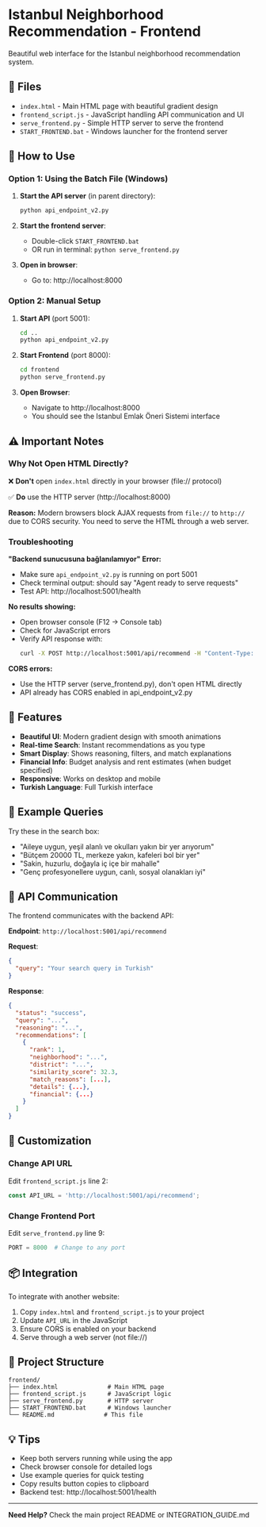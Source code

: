 # Istanbul Neighborhood Recommendation - Frontend

Beautiful web interface for the Istanbul neighborhood recommendation system.

## 📁 Files

- `index.html` - Main HTML page with beautiful gradient design
- `frontend_script.js` - JavaScript handling API communication and UI
- `serve_frontend.py` - Simple HTTP server to serve the frontend
- `START_FRONTEND.bat` - Windows launcher for the frontend server

## 🚀 How to Use

### Option 1: Using the Batch File (Windows)

1. **Start the API server** (in parent directory):
   ```bash
   python api_endpoint_v2.py
   ```

2. **Start the frontend server**:
   - Double-click `START_FRONTEND.bat`
   - OR run in terminal: `python serve_frontend.py`

3. **Open in browser**:
   - Go to: http://localhost:8000

### Option 2: Manual Setup

1. **Start API** (port 5001):
   ```bash
   cd ..
   python api_endpoint_v2.py
   ```

2. **Start Frontend** (port 8000):
   ```bash
   cd frontend
   python serve_frontend.py
   ```

3. **Open Browser**:
   - Navigate to http://localhost:8000
   - You should see the Istanbul Emlak Öneri Sistemi interface

## ⚠️ Important Notes

### Why Not Open HTML Directly?

❌ **Don't** open `index.html` directly in your browser (file:// protocol)

✅ **Do** use the HTTP server (http://localhost:8000)

**Reason:** Modern browsers block AJAX requests from `file://` to `http://` due to CORS security. You need to serve the HTML through a web server.

### Troubleshooting

**"Backend sunucusuna bağlanılamıyor" Error:**
- Make sure `api_endpoint_v2.py` is running on port 5001
- Check terminal output: should say "Agent ready to serve requests"
- Test API: http://localhost:5001/health

**No results showing:**
- Open browser console (F12 → Console tab)
- Check for JavaScript errors
- Verify API response with: 
  ```bash
  curl -X POST http://localhost:5001/api/recommend -H "Content-Type: application/json" -d "{\"query\": \"test\"}"
  ```

**CORS errors:**
- Use the HTTP server (serve_frontend.py), don't open HTML directly
- API already has CORS enabled in api_endpoint_v2.py

## 🎨 Features

- **Beautiful UI**: Modern gradient design with smooth animations
- **Real-time Search**: Instant recommendations as you type
- **Smart Display**: Shows reasoning, filters, and match explanations
- **Financial Info**: Budget analysis and rent estimates (when budget specified)
- **Responsive**: Works on desktop and mobile
- **Turkish Language**: Full Turkish interface

## 🧪 Example Queries

Try these in the search box:

- "Aileye uygun, yeşil alanlı ve okulları yakın bir yer arıyorum"
- "Bütçem 20000 TL, merkeze yakın, kafeleri bol bir yer"
- "Sakin, huzurlu, doğayla iç içe bir mahalle"
- "Genç profesyonellere uygun, canlı, sosyal olanakları iyi"

## 📡 API Communication

The frontend communicates with the backend API:

**Endpoint**: `http://localhost:5001/api/recommend`

**Request**:
```json
{
  "query": "Your search query in Turkish"
}
```

**Response**:
```json
{
  "status": "success",
  "query": "...",
  "reasoning": "...",
  "recommendations": [
    {
      "rank": 1,
      "neighborhood": "...",
      "district": "...",
      "similarity_score": 32.3,
      "match_reasons": [...],
      "details": {...},
      "financial": {...}
    }
  ]
}
```

## 🔧 Customization

### Change API URL

Edit `frontend_script.js` line 2:
```javascript
const API_URL = 'http://localhost:5001/api/recommend';
```

### Change Frontend Port

Edit `serve_frontend.py` line 9:
```python
PORT = 8000  # Change to any port
```

## 📦 Integration

To integrate with another website:
1. Copy `index.html` and `frontend_script.js` to your project
2. Update `API_URL` in the JavaScript
3. Ensure CORS is enabled on your backend
4. Serve through a web server (not file://)

## 🎯 Project Structure

```
frontend/
├── index.html              # Main HTML page
├── frontend_script.js      # JavaScript logic
├── serve_frontend.py       # HTTP server
├── START_FRONTEND.bat      # Windows launcher
└── README.md              # This file
```

## 💡 Tips

- Keep both servers running while using the app
- Check browser console for detailed logs
- Use example queries for quick testing
- Copy results button copies to clipboard
- Backend test: http://localhost:5001/health

---

**Need Help?** Check the main project README or INTEGRATION_GUIDE.md
